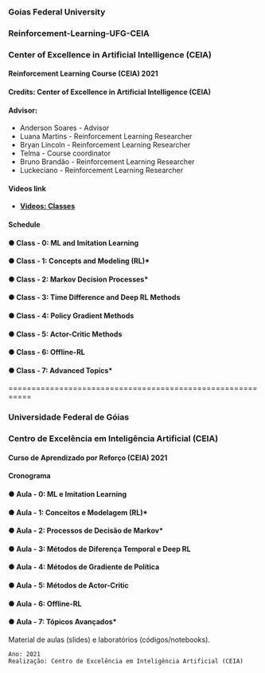 ### Goias Federal University
### Reinforcement-Learning-UFG-CEIA
### Center of Excellence in Artificial Intelligence (CEIA)
#### Reinforcement Learning Course (CEIA) 2021
#### Credits: Center of Excellence in Artificial Intelligence (CEIA)
#### Advisor: 
- Anderson Soares - Advisor
- Luana Martins - Reinforcement Learning Researcher
- Bryan Lincoln - Reinforcement Learning Researcher
- Telma - Course coordinator
- Bruno Brandão - Reinforcement Learning Researcher
- Luckeciano - Reinforcement Learning Researcher

#### Videos link
- [**Videos: Classes**](https://drive.google.com/drive/folders/1TGRLHqdjaPW2GRHBPZ9-kBfxm89_2IXl?usp=sharing)

#### Schedule

#### ● Class - 0: ML and Imitation Learning
#### ● Class - 1: Concepts and Modeling (RL)*
#### ● Class - 2: Markov Decision Processes*
#### ● Class - 3: Time Difference and Deep RL Methods
#### ● Class - 4: Policy Gradient Methods
#### ● Class - 5: Actor-Critic Methods
#### ● Class - 6: Offline-RL
#### ● Class - 7: Advanced Topics*
===========================================================
### Universidade Federal de Góias 
### Centro de Excelência em Inteligência Artificial (CEIA)
#### Curso de Aprendizado por Reforço (CEIA) 2021

#### Cronograma

#### ● Aula - 0: ML e Imitation Learning
#### ● Aula - 1: Conceitos e Modelagem (RL)*
#### ● Aula - 2: Processos de Decisão de Markov*
#### ● Aula - 3: Métodos de Diferença Temporal e Deep RL
#### ● Aula - 4: Métodos de Gradiente de Política
#### ● Aula - 5: Métodos de Actor-Critic
#### ● Aula - 6: Offline-RL
#### ● Aula - 7: Tópicos Avançados*

Material de aulas (slides) e laboratórios (códigos/notebooks).

```
Ano: 2021
Realização: Centro de Excelência em Inteligência Artificial (CEIA)
```
